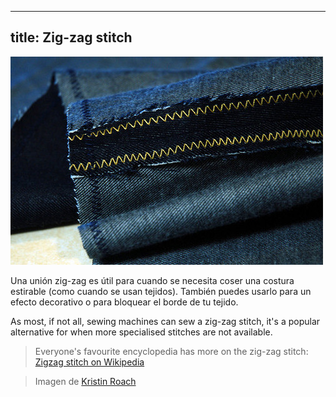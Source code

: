 ***

## title: Zig-zag stitch

![Una unión zig-zag se utiliza para evitar que el SA de la denim se fríe](zig-zag.jpg)

Una unión zig-zag es útil para cuando se necesita coser una costura estirable (como cuando se usan tejidos). También puedes usarlo para un efecto decorativo o para bloquear el borde de tu tejido.

As most, if not all, sewing machines can sew a zig-zag stitch, it's a popular alternative for when more specialised stitches are not available.

> Everyone's favourite encyclopedia has more on the zig-zag stitch: [Zigzag stitch on Wikipedia](http://en.wikipedia.org/wiki/Zigzag\_stitch)

> Imagen de [Kristin Roach](https://www.flickr.com/photos/kristinroach/3161126359)
